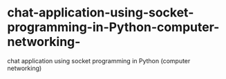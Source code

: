 # chat-application-using-socket-programming-in-Python-computer-networking-
chat application using socket programming in Python (computer networking)
